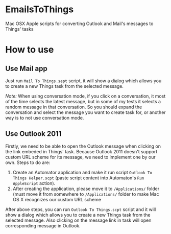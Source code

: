 EmailsToThings
==============

Mac OSX Apple scripts for converting Outlook and Mail's messages to Things' tasks

How to use
==========
Use Mail app
------------
Just run `Mail To Things.sept` script, it will show a dialog which allows you to create a new Things task from the selected message.

*Note:* When using conversation mode, if you click on a conversation, it most of the time selects the latest message, but in some of my tests it selects a random message in that conversation. So you should expand the conversation and select the message you want to create task for, or another way is to not use conversation mode.

Use Outlook 2011
----------------
Firstly, we need to be able to open the Outlook message when clicking on the link embeded in Things' task. Because Outlook 2011 doesn't support custom URL scheme for its message, we need to implement one by our own. Steps to do are:

1. Create an Automator application and make it run script `Outlook To Things Helper.scpt` (paste script content into Automaton's `Run AppleScript` action).
2. After creating the application, please move it to `/Applications/` folder (must move it from somewhere to `/Applications/` folder to make Mac OS X recognizes our custom URL scheme

After above steps, you can run `Outlook To Things.scpt` script and it will show a dialog which allows you to create a new Things task from the selected message. Also clicking on the message link in task will open corresponding message in Outlook.

